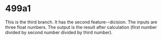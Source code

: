 # 499a1
This is the third branch.  It has the second feature--dicision. The inputs are three float numbers. The output is the result after calculation (first number divided  by second number divided by third number).

